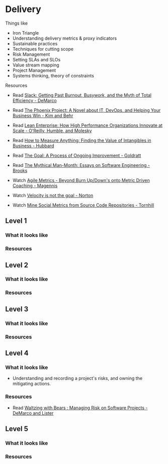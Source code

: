 # Delivery

Things like
- Iron Triangle
- Understanding delivery metrics & proxy indicators
- Sustainable practices
- Techniques for cutting scope
- Risk Management
- Setting SLAs and SLOs
- Value stream mapping
- Project Management
- Systems thinking, theory of constraints

Resources
- Read [Slack: Getting Past Burnout, Busywork, and the Myth of Total Efficiency - DeMarco](https://www.amazon.com/Slack-Getting-Burnout-Busywork-Efficiency/dp/0767907698)
- Read [The Phoenix Project: A Novel about IT, DevOps, and Helping Your Business Win - Kim and Behr](https://www.amazon.com/Phoenix-Project-DevOps-Helping-Business/dp/1942788290)
- Read [Lean Enterprise: How High Performance Organizations Innovate at Scale - O'Reilly, Humble, and Molesky](https://www.amazon.com/Lean-Enterprise-Performance-Organizations-Innovate/dp/1449368425)
- Read [How to Measure Anything: Finding the Value of Intangibles in Business - Hubbard](https://www.amazon.com/How-Measure-Anything-Intangibles-Business/dp/1118539273)
- Read [The Goal: A Process of Ongoing Improvement - Goldratt](https://www.amazon.com/Goal-Process-Ongoing-Improvement/dp/0884271951)
- Read [The Mythical Man-Month: Essays on Software Engineering -  Brooks](https://www.amazon.com/Mythical-Man-Month-Essays-Software-Engineering/dp/0201006502)

- Watch [Agile Metrics - Beyond Burn Up/Down's onto Metric Driven Coaching - Magennis](https://vimeo.com/144824390)
- Watch [Velocity is not the goal - Norton](https://vimeo.com/97505655)
- Watch [Mine Social Metrics from Source Code Repositories - Tornhill](https://vimeo.com/144670188)

## Level 1

### What it looks like

### Resources

## Level 2

### What it looks like

### Resources

## Level 3

### What it looks like

### Resources

## Level 4

### What it looks like
- Understanding and recording a project's risks, and owning the mitigating actions.

### Resources
- Read [Waltzing with Bears : Managing Risk on Software Projects - DeMarco and Lister](https://www.amazon.com/Waltzing-Bears-Managing-Software-Projects/dp/0932633609)

## Level 5

### What it looks like

### Resources
